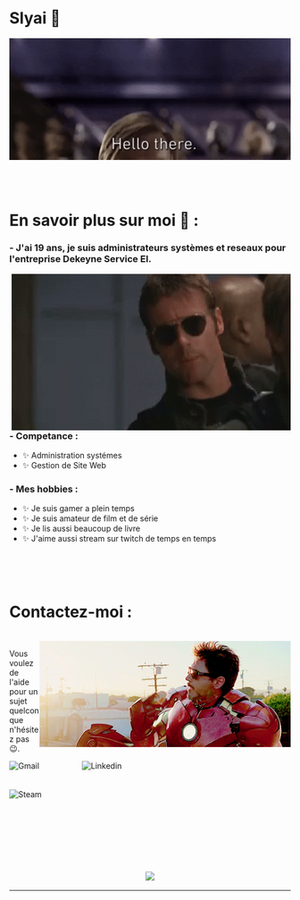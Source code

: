 # Slyai 👋

<div align="center">
<img hight="300" width="700" alt="GIF" align="center" src="https://github.com/Slyai/Slyai/blob/main/assets/hello.gif">
</div>

</br>
</br>
</br>


# En savoir plus sur moi 💬 :

### - J'ai 19 ans, je suis administrateurs systèmes et reseaux pour l'entreprise Dekeyne Service EI.

<img hight="400" width="500" alt="GIF" align="right" src="https://github.com/Slyai/Slyai/blob/main/assets/good.gif">

### - Competance :
- ✨ Administration systémes 
- ✨ Gestion de Site Web

### - Mes hobbies : 
- ✨ Je suis gamer a plein temps
- ✨ Je suis amateur de film et de série 
- ✨ Je lis aussi beaucoup de livre
- ✨ J'aime aussi stream sur twitch de temps en temps

</br>
</br>
</br>


# Contactez-moi :

<p>
 </br>


<img hight="320" width="450" align="right" alt="GIF" src="https://github.com/Slyai/Slyai/blob/main/assets/ironman.gif">


Vous voulez de l'aide pour un sujet quelconque n'hésitez pas 😉.

<a href="mailto:contact@corentindekeyne.fr">
 <img align="left" alt="Gmail" width="130" hight="100" src="https://github.com/Xx-Ashutosh-xX/Xx-Ashutosh-xX/blob/master/assets/icons/gmail.png" />
</a>
<a href="https://www.linkedin.com/in/corentin-dekeyne-316193169/">
  <img align="left" alt="Linkedin" width="150" hight="100" src="https://github.com/Xx-Ashutosh-xX/Xx-Ashutosh-xX/blob/master/assets/icons/linkedin.png" />
</br>
</br>
</br>
</a>
<a href="https://steamcommunity.com/id/slyai/">
  <img align="left" alt="Steam" width="130" hight="100" src="https://github.com/Xx-Ashutosh-xX/Xx-Ashutosh-xX/blob/master/assets/icons/steam.png" />
</a>
 </p>
 

</br>
</br>
</br>
</br>
</br>
</br>
</br>



<p align="center" >  
  <a href="https://github.com/anuraghazra/github-readme-stats"> 
<img  src="https://github-readme-stats.vercel.app/api?username=Slyai&&show_icons=true&theme=radical"/>
  </a>
  </p>

*************
